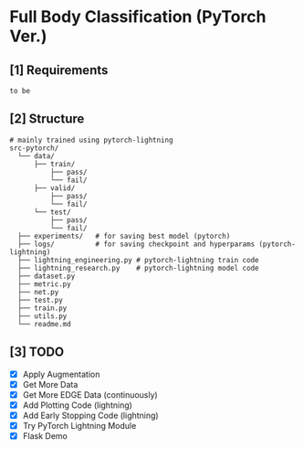 # Full Body Classification (PyTorch Ver.)

## [1] Requirements
```
to be 
```

## [2] Structure
```
# mainly trained using pytorch-lightning  
src-pytorch/
  └── data/
      ├── train/
          ├── pass/
          └── fail/
      ├── valid/
          ├── pass/
          └── fail/
      └── test/
          ├── pass/
          └── fail/
  ├── experiments/   # for saving best model (pytorch)
  ├── logs/          # for saving checkpoint and hyperparams (pytorch-lightning)
  ├── lightning_engineering.py # pytorch-lightning train code
  ├── lightning_research.py    # pytorch-lightning model code
  ├── dataset.py
  ├── metric.py
  ├── net.py
  ├── test.py 
  ├── train.py 
  ├── utils.py 
  └── readme.md
```

## [3] TODO
- [x] Apply Augmentation
- [x] Get More Data 
- [x] Get More EDGE Data (continuously)
- [x] Add Plotting Code (lightning)
- [x] Add Early Stopping Code (lightning)
- [x] Try PyTorch Lightning Module
- [x] Flask Demo

